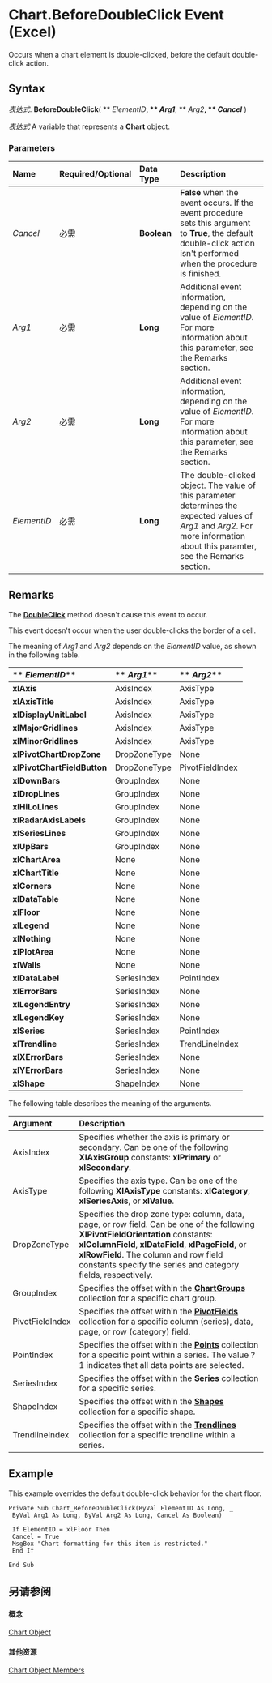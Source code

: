 
# Chart.BeforeDoubleClick Event (Excel)

Occurs when a chart element is double-clicked, before the default double-click action.


## Syntax

 _表达式_. **BeforeDoubleClick**( ** _ElementID_**, ** _Arg1_**, ** _Arg2_**, ** _Cancel_** )

 _表达式_ A variable that represents a **Chart** object.


### Parameters



|**Name**|**Required/Optional**|**Data Type**|**Description**|
|:-----|:-----|:-----|:-----|
| _Cancel_|必需|**Boolean**|**False** when the event occurs. If the event procedure sets this argument to **True**, the default double-click action isn't performed when the procedure is finished.|
| _Arg1_|必需|**Long**|Additional event information, depending on the value of  _ElementID_. For more information about this parameter, see the Remarks section.|
| _Arg2_|必需|**Long**|Additional event information, depending on the value of  _ElementID_. For more information about this parameter, see the Remarks section.|
| _ElementID_|必需|**Long**|The double-clicked object. The value of this parameter determines the expected values of  _Arg1_ and _Arg2_. For more information about this paramter, see the Remarks section.|

## Remarks

The  **[DoubleClick](17958601-3e24-a7bb-7d8c-0c45b955f449.md)** method doesn't cause this event to occur.

This event doesn't occur when the user double-clicks the border of a cell.

The meaning of  _Arg1_ and _Arg2_ depends on the _ElementID_ value, as shown in the following table.



|** _ElementID_**|** _Arg1_**|** _Arg2_**|
|:-----|:-----|:-----|
|**xlAxis**|AxisIndex|AxisType|
|**xlAxisTitle**|AxisIndex|AxisType|
|**xlDisplayUnitLabel**|AxisIndex|AxisType|
|**xlMajorGridlines**|AxisIndex|AxisType|
|**xlMinorGridlines**|AxisIndex|AxisType|
|**xlPivotChartDropZone**|DropZoneType|None|
|**xlPivotChartFieldButton**|DropZoneType|PivotFieldIndex|
|**xlDownBars**|GroupIndex|None|
|**xlDropLines**|GroupIndex|None|
|**xlHiLoLines**|GroupIndex|None|
|**xlRadarAxisLabels**|GroupIndex|None|
|**xlSeriesLines**|GroupIndex|None|
|**xlUpBars**|GroupIndex|None|
|**xlChartArea**|None|None|
|**xlChartTitle**|None|None|
|**xlCorners**|None|None|
|**xlDataTable**|None|None|
|**xlFloor**|None|None|
|**xlLegend**|None|None|
|**xlNothing**|None|None|
|**xlPlotArea**|None|None|
|**xlWalls**|None|None|
|**xlDataLabel**|SeriesIndex|PointIndex|
|**xlErrorBars**|SeriesIndex|None|
|**xlLegendEntry**|SeriesIndex|None|
|**xlLegendKey**|SeriesIndex|None|
|**xlSeries**|SeriesIndex|PointIndex|
|**xlTrendline**|SeriesIndex|TrendLineIndex|
|**xlXErrorBars**|SeriesIndex|None|
|**xlYErrorBars**|SeriesIndex|None|
|**xlShape**|ShapeIndex|None|
The following table describes the meaning of the arguments.



|**Argument**|**Description**|
|:-----|:-----|
|AxisIndex|Specifies whether the axis is primary or secondary. Can be one of the following  **XlAxisGroup** constants: **xlPrimary** or **xlSecondary**.|
|AxisType|Specifies the axis type. Can be one of the following  **XlAxisType** constants: **xlCategory**, **xlSeriesAxis**, or **xlValue**.|
|DropZoneType|Specifies the drop zone type: column, data, page, or row field. Can be one of the following  **XlPivotFieldOrientation** constants: **xlColumnField**, **xlDataField**, **xlPageField**, or **xlRowField**. The column and row field constants specify the series and category fields, respectively.|
|GroupIndex|Specifies the offset within the  **[ChartGroups](991147bc-bbb5-9f7d-a7c9-55854aa50325.md)** collection for a specific chart group.|
|PivotFieldIndex|Specifies the offset within the  **[PivotFields](018d4cea-09ea-d4be-baef-5fd55062935b.md)** collection for a specific column (series), data, page, or row (category) field.|
|PointIndex|Specifies the offset within the  **[Points](918dc385-ed61-262e-033f-ba829f5ee8b2.md)** collection for a specific point within a series. The value ? 1 indicates that all data points are selected.|
|SeriesIndex|Specifies the offset within the  **[Series](c7d34b32-8172-f7a0-0a17-f01d44246b64.md)** collection for a specific series.|
|ShapeIndex|Specifies the offset within the  **[Shapes](f9c6548c-d028-1b70-a11c-c4b45ff19177.md)** collection for a specific shape.|
|TrendlineIndex|Specifies the offset within the  **[Trendlines](752cde45-c628-7550-6c88-07405821e348.md)** collection for a specific trendline within a series.|

## Example

This example overrides the default double-click behavior for the chart floor.


```
Private Sub Chart_BeforeDoubleClick(ByVal ElementID As Long, _ 
 ByVal Arg1 As Long, ByVal Arg2 As Long, Cancel As Boolean) 
 
 If ElementID = xlFloor Then 
 Cancel = True 
 MsgBox "Chart formatting for this item is restricted." 
 End If 
 
End Sub
```


## 另请参阅


#### 概念


[Chart Object](179c32ce-49bd-6f36-ea12-89fb5443f3ea.md)
#### 其他资源


[Chart Object Members](http://msdn.microsoft.com/library/a3f8ac44-02d6-6f3f-b5e0-23f4bd5d6baf%28Office.15%29.aspx)